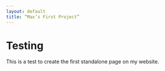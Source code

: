 ```yaml
---
layout: default
title: “Max’s First Project”
---
```


# Testing

This is a test to create the first standalone page on my website.
